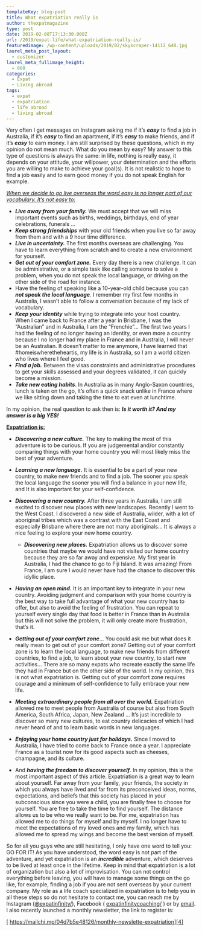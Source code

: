 ```yaml
---
templateKey: blog-post
title: What expatriation really is
author: thexpatmagazine
type: post
date: 2019-02-08T17:13:30.000Z
url: /2019/expat-life/what-expatriation-really-is/
featuredimage: /wp-content/uploads/2019/02/skyscraper-14112_640.jpg
laurel_meta_post_layout:
  - customizer
laurel_meta_fullimage_height:
  - 660
categories:
  - Expat
  - Living abroad
tags:
  - expat
  - expatriation
  - life abroad
  - living abroad
---
```


Very often I get messages on Instagram asking me if it&#8217;s **_easy_** to find a job in Australia, if it&#8217;s **_easy_** to find an apartment, if it&#8217;s **_easy_** to make friends, and if it&#8217;s **_easy_** to earn money. I am still surprised by these questions, which in my opinion do not mean much. What do you mean by easy? My answer to this type of questions is always the same: in life, nothing is really easy, it depends on your attitude, your willpower, your determination and the efforts you are willing to make to achieve your goal(s). It is not realistic to hope to find a job easily and to earn good money if you do not speak English for example.

_<u>When we decide to go live overseas the word easy is no longer part of our vocabulary. It&#8217;s not easy to:</u>_

- **_Live away from your family._** We must accept that we will miss important events such as births, weddings, birthdays, end of year celebrations, funerals &#8230;
- **_Keep strong friendships_** with your old friends when you live so far away from them and with a 9 hour time difference.
- **_Live in uncertainty._** The first months overseas are challenging. You have to learn everything from scratch and to create a new environment for yourself.
- **_Get out of your comfort zone._** Every day there is a new challenge. It can be administrative, or a simple task like calling someone to solve a problem, when you do not speak the local language, or driving on the other side of the road for instance.
- Have the feeling of speaking like a 10-year-old child because you can **_not speak the local language_**. I remember my first few months in Australia, I wasn’t able to follow a conversation because of my lack of vocabulary.
- **_Keep your identity_** while trying to integrate into your host country. When I came back to France after a year in Brisbane, I was the &#8220;Australian&#8221; and in Australia, I am the “Frenchie”&#8230; The first two years I had the feeling of no longer having an identity, or even more a country because I no longer had my place in France and in Australia, I will never be an Australian. It doesn’t matter to me anymore, I have learned that #homeiswheretheheartis, my life is in Australia, so I am a world citizen who lives where I feel good.
- **_Find a job._** Between the visas constraints and administrative procedures to get your skills assessed and your degrees validated, it can quickly become a mission.
- **_Take new eating habits_**. In Australia as in many Anglo-Saxon countries, lunch is taken on the go, it’s often a quick snack unlike in France where we like sitting down and taking the time to eat even at lunchtime.

In my opinion, the real question to ask then is: **_Is it worth it? And my answer is a big YES!_**

**<u>Expatriation is:</u>**

- **_Discovering a new culture._** The key to making the most of this adventure is to be curious. If you are judgemental and/or constantly comparing things with your home country you will most likely miss the best of your adventure.
- **_Learning a new language._** It is essential to be a part of your new country, to make new friends and to find a job. The sooner you speak the local language the sooner you will find a balance in your new life, and It is also important for your self-confidence.
- **_Discovering a new country._** After three years in Australia, I am still excited to discover new places with new landscapes. Recently I went to the West Coast. I discovered a new side of Australia, wilder, with a lot of aboriginal tribes which was a contrast with the East Coast and especially Brisbane where there are not many aboriginals&#8230; It is always a nice feeling to explore your new home country.
  - **_Discovering new places._** Expatriation allows us to discover some countries that maybe we would have not visited our home country because they are so far away and expensive. My first year in Australia, I had the chance to go to Fiji Island. It was amazing! From France, I am sure I would never have had the chance to discover this idyllic place.
- **_Having an open mind._** It is an important key to integrate in your new country. Avoiding judgment and comparison with your home country is the best way to take full advantage of what your new country has to offer, but also to avoid the feeling of frustration. You can repeat to yourself every single day that food is better in France than in Australia but this will not solve the problem, it will only create more frustration, that’s it.
- **_Getting out of your comfort zone_**&#8230; You could ask me but what does it really mean to get out of your comfort zone? Getting out of your comfort zone is to learn the local language, to make new friends from different countries, to find a job, to learn about your new country, to start new activities… There are so many expats who recreate exactly the same life they had in France but on the other side of the world. In my opinion, this is not what expatriation is. Getting out of your comfort zone requires courage and a minimum of self-confidence to fully embrace your new life.
- **_Meeting extraordinary people from all over the world._** Expatriation allowed me to meet people from Australia of course but also from South America, South Africa, Japan, New Zealand &#8230; It&#8217;s just incredible to discover so many new cultures, to eat country delicacies of which I had never heard of and to learn basic words in new languages.
- **_Enjoying your home country just for holidays._** Since I moved to Australia, I have tried to come back to France once a year. I appreciate France as a tourist now for its good aspects such as cheeses, champagne, and its culture.

- And **_having the freedom to discover yourself_**. In my opinion, this is the most important aspect of this article. Expatriation is a great way to learn about yourself. Far away from your family, your friends, the society in which you always have lived and far from its preconceived ideas, norms, expectations, and beliefs that this society has placed in your subconscious since you were a child, you are finally free to choose for yourself. You are free to take the time to find yourself. The distance allows us to be who we really want to be. For me, expatriation has allowed me to do things for myself and by myself. I no longer have to meet the expectations of my loved ones and my family, which has allowed me to spread my wings and become the best version of myself.

So for all you guys who are still hesitating, I only have one word to tell you: GO FOR IT! As you have understood, the word easy is not part of the adventure, and yet expatriation is an **_incredible_** adventure, which deserves to be lived at least once in the lifetime. Keep in mind that expatriation is a lot of organization but also a lot of improvisation. You can not control everything before leaving, you will have to manage some things on the go like, for example, finding a job if you are not sent overseas by your current company. My role as a life coach specialized in expatriation is to help you in all these steps so do not hesitate to contact me, you can reach me by Instagram ([@expatinfinity/][1]), Facebook ( [expatinfinitycoaching/][2] ) or by [email][3]. I also recently launched a monthly newsletter, the link to register is:

[ https://mailchi.mp/04d7b5e48126/monthly-newslette-expatriation][4]

[1]: https://www.instagram.com/expatinfinity/
[2]: https://www.facebook.com/expatinfinitycoaching/
[3]: mailto:hello@anasalido.com
[4]: https://mailchi.mp/04d7b5e48126/monthly-newslette-expatriation
